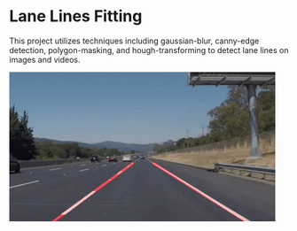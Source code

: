# Lane Lines Fitting

This project utilizes techniques including gaussian-blur, canny-edge detection, polygon-masking, and hough-transforming to detect lane lines on images and videos.

![](demo.gif)